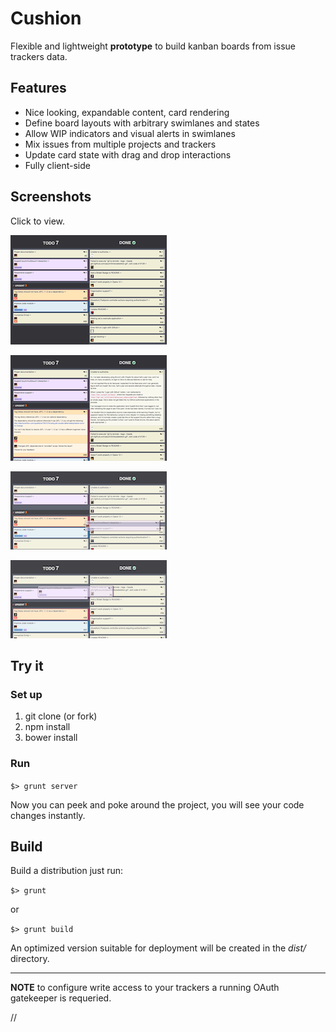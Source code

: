 Cushion
=======

Flexible and lightweight __prototype__ to build kanban boards from issue trackers data.

Features
--------

* Nice looking, expandable content, card rendering
* Define board layouts with arbitrary swimlanes and states
* Allow WIP indicators and visual alerts in swimlanes
* Mix issues from multiple projects and trackers
* Update card state with drag and drop interactions
* Fully client-side

Screenshots
-----------

Click to view.

[![Test Board](https://raw.githubusercontent.com/mfornos/cushion/screenshots/cushion-board-00-th.png)](https://raw.githubusercontent.com/mfornos/cushion/screenshots/cushion-board-00.png)

[![Test Board Expanded](https://raw.githubusercontent.com/mfornos/cushion/screenshots/cushion-board-01-th.png)](https://raw.githubusercontent.com/mfornos/cushion/screenshots/cushion-board-01.png)

[![Test Board drag](https://raw.githubusercontent.com/mfornos/cushion/screenshots/cushion-board-dnd-00-th.png)](https://raw.githubusercontent.com/mfornos/cushion/screenshots/cushion-board-dnd-00.png)

[![Test Board drop](https://raw.githubusercontent.com/mfornos/cushion/screenshots/cushion-board-dnd-01-th.png)](https://raw.githubusercontent.com/mfornos/cushion/screenshots/cushion-board-dnd-01.png)


Try it
------

### Set up

1. git clone (or fork)
2. npm install
3. bower install

### Run

`$> grunt server`

Now you can peek and poke around the project, you will see your code changes instantly.

Build
-----

Build a distribution just run: 

`$> grunt`

or

`$> grunt build`

An optimized version suitable for deployment will be created in the _dist/_ directory.


* * * *

__NOTE__ to configure write access to your trackers a running OAuth gatekeeper is requeried.

// 

